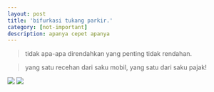 ```yaml
---
layout: post
title: 'bifurkasi tukang parkir.'
category: [not-important]
description: apanya cepet apanya
---
```

>tidak apa-apa direndahkan yang penting tidak rendahan.

>yang satu recehan dari saku mobil, yang satu dari saku pajak!

 
![](https://i.imgur.com/x8Jz1YN.png)
![](https://i.imgur.com/klkvBBW.png)



